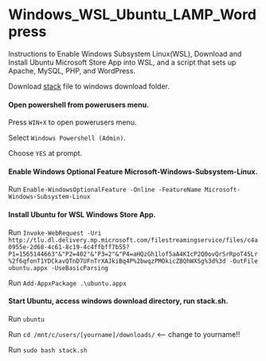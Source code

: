 # Windows_WSL_Ubuntu_LAMP_Wordpress
Instructions to Enable Windows Subsystem Linux(WSL), Download and Install Ubuntu Microsoft Store App into WSL, and a script that sets up Apache, MySQL, PHP, and WordPress.

Download [stack](https://github.com/Techintheclouds/Windows-WSL-Ubuntu-LAMP-Wordpress/blob/master/stack) file to windows download folder.

#### Open powershell from powerusers menu.

Press `WIN+X` to open powerusers menu.

Select `Windows Powershell (Admin)`.

Choose `YES` at prompt.

#### Enable Windows Optional Feature Microsoft-Windows-Subsystem-Linux.

Run `Enable-WindowsOptionalFeature -Online -FeatureName Microsoft-Windows-Subsystem-Linux`

#### Install Ubuntu for WSL Windows Store App.

Run `Invoke-WebRequest -Uri http://tlu.dl.delivery.mp.microsoft.com/filestreamingservice/files/c4a0955e-2d68-4c61-8c19-4c4ffbff7b55?P1=1565144663"&"P2=402"&"P3=2"&"P4=aHQzGh1lof5aA4KIcP2Q0ovQrSrRpoT45Lr%2f6qfonT1YDCkavQTnD7UFnTrXAJkiBq4P%2bwqzPMOkicZBQhWXSg%3d%3d -OutFile ubuntu.appx -UseBasicParsing`

Run `Add-AppxPackage .\ubuntu.appx`

#### Start Ubuntu, access windows download directory, run stack.sh.

Run `ubuntu`

Run `cd /mnt/c/users/[yourname]/downloads/` <-- change to yourname!!

Run `sudo bash stack.sh`
